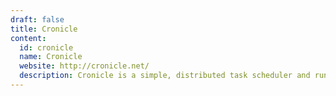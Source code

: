 ```yaml
---
draft: false
title: Cronicle
content:
  id: cronicle
  name: Cronicle
  website: http://cronicle.net/
  description: Cronicle is a simple, distributed task scheduler and runner with a web based UI.
---
```

